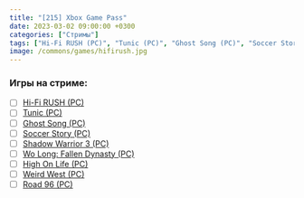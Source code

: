 ```yaml
---
title: "[215] Xbox Game Pass"
date: 2023-03-02 09:00:00 +0300
categories: ["Стримы"]
tags: ["Hi-Fi RUSH (PC)", "Tunic (PC)", "Ghost Song (PC)", "Soccer Story (PC)", "Shadow Warrior 3 (PC)", "Wo Long: Fallen Dynasty (PC)", "High On Life (PC)", "Weird West (PC)", "Road 96 (PC)"]
image: /commons/games/hifirush.jpg
---
```


### Игры на стриме:
+ [ ] [Hi-Fi RUSH (PC)](/tags/hi-fi-rush-pc)
+ [ ] [Tunic (PC)](/tags/tunic-pc)
+ [ ] [Ghost Song (PC)](/tags/ghost-song-pc)
+ [ ] [Soccer Story (PC)](/tags/soccer-story-pc)
+ [ ] [Shadow Warrior 3 (PC)](/tags/shadow-warrior-3-pc)
+ [ ] [Wo Long: Fallen Dynasty (PC)](/tags/wo-long-fallen-dynasty-pc)
+ [ ] [High On Life (PC)](/tags/high-on-life-pc)
+ [ ] [Weird West (PC)](/tags/weird-west-pc)
+ [ ] [Road 96 (PC)](/tags/road-96-pc)
